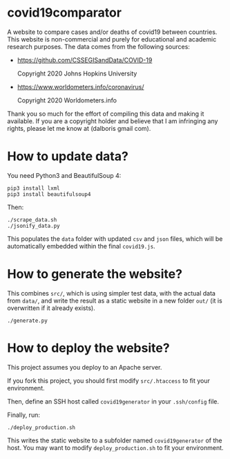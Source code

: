 # covid19comparator

A website to compare cases and/or deaths of covid19 between countries. This
website is non-commercial and purely for educational and academic research
purposes. The data comes from the following sources:

- https://github.com/CSSEGISandData/COVID-19

  Copyright 2020 Johns Hopkins University

- https://www.worldometers.info/coronavirus/

  Copyright 2020 Worldometers.info

Thank you so much for the effort of compiling this data and making it
available. If you are a copyright holder and believe that I am infringing any
rights, please let me know at (dalboris gmail com).

# How to update data?

You need Python3 and BeautifulSoup 4:

```
pip3 install lxml
pip3 install beautifulsoup4
```

Then:

```
./scrape_data.sh
./jsonify_data.py
```

This populates the `data` folder with updated `csv` and `json` files, which
will be automatically embedded within the final `covid19.js`.

# How to generate the website?

This combines `src/`, which is using simpler test data, with the actual data
from `data/`, and write the result as a static website in a new folder `out/`
(it is overwritten if it already exists).

```
./generate.py
```

# How to deploy the website?

This project assumes you deploy to an Apache server.

If you fork this project, you should first modify `src/.htaccess` to fit your
environment.

Then, define an SSH host called `covid19generator` in your `.ssh/config` file.

Finally, run:

```
./deploy_production.sh
```

This writes the static website to a subfolder named `covid19generator` of the
host. You may want to modify `deploy_production.sh` to fit your environment.
